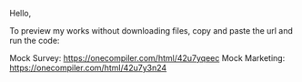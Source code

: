 Hello, 

To preview my works without downloading files, copy and paste the url and run the code:

Mock Survey: https://onecompiler.com/html/42u7yqeec
Mock Marketing: https://onecompiler.com/html/42u7y3n24

